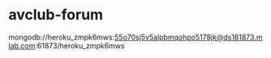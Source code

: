 # avclub-forum

 mongodb://heroku_zmpk6mws:55o70sj5v5alpbmqohpo5178jk@ds161873.mlab.com:61873/heroku_zmpk6mws
